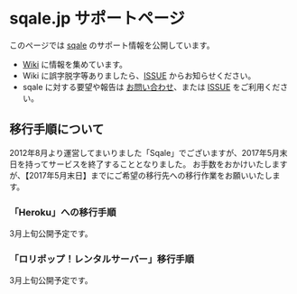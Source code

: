 # sqale.jp サポートページ

このページでは [sqale](http://sqale.jp) のサポート情報を公開しています。

 * [Wiki](https://github.com/paperboy-sqale/sqale-support/wiki) に情報を集めています。
 * Wiki に誤字脱字等ありましたら、[ISSUE](https://github.com/paperboy-sqale/sqale-support/issues) からお知らせください。
 * sqale に対する要望や報告は [お問い合わせ](https://sqale.jp/inquiry)、または [ISSUE](https://github.com/paperboy-sqale/sqale-support/issues) をご利用ください。

## 移行手順について
2012年8月より運営してまいりました「Sqale」でございますが、2017年5月末日を持ってサービスを終了することとなりました。
お手数をおかけいたしますが、【2017年5月末日】までにご希望の移行先への移行作業をお願いいたします。

### 「Heroku」への移行手順
3月上旬公開予定です。

### 「ロリポップ！レンタルサーバー」移行手順
3月上旬公開予定です。
